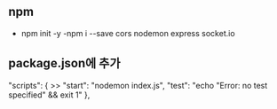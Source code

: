 ## npm

- npm init -y
  -npm i --save cors nodemon express socket.io

## package.json에 추가

"scripts": { >> "start": "nodemon index.js",
"test": "echo \"Error: no test specified\" && exit 1"
},
